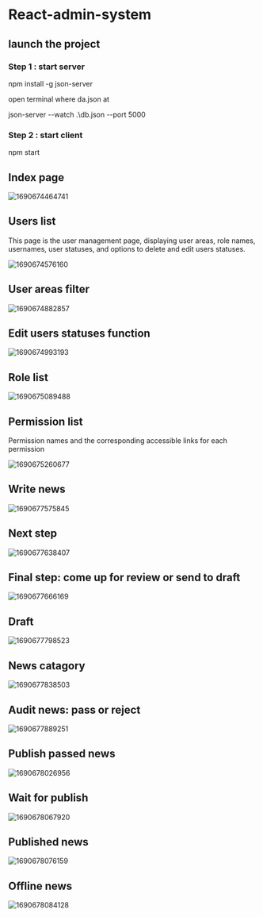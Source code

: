 # React-admin-system
## launch the project
### Step 1 : start server
npm install -g json-server

open terminal where da.json at

json-server --watch .\db.json --port 5000
### Step 2 : start client

npm start

## Index page
![1690674464741](https://github.com/BaichuanL/React-admin-system/assets/107602342/43254377-ddd2-4091-a78f-0235454d282a)

## Users list
This page is the user management page, displaying user areas, role names, usernames, user statuses, and options to delete and edit users statuses.

![1690674576160](https://github.com/BaichuanL/React-admin-system/assets/107602342/76f1d315-0bf1-4674-a2ea-9c12d282147e)

## User areas filter
![1690674882857](https://github.com/BaichuanL/React-admin-system/assets/107602342/7d374bc4-f29c-4ac6-8048-16914540f3bb)

## Edit users statuses function
![1690674993193](https://github.com/BaichuanL/React-admin-system/assets/107602342/678cbae7-fa8b-4050-a6f6-cb5daf289c5c)

## Role list
![1690675089488](https://github.com/BaichuanL/React-admin-system/assets/107602342/7864cac5-89b5-480c-a29b-0777ab7ec013)

## Permission list
Permission names and the corresponding accessible links for each permission

![1690675260677](https://github.com/BaichuanL/React-admin-system/assets/107602342/e2fa0506-b93c-4ad3-ac3b-14e394d65784)

## Write news
![1690677575845](https://github.com/BaichuanL/React-admin-system/assets/107602342/9c9915a8-9243-45d1-b9d6-73a10f782794)

## Next step
![1690677638407](https://github.com/BaichuanL/React-admin-system/assets/107602342/eb3d8beb-971c-46cd-9f69-8dfc1ee17b54)

## Final step: come up for review or send to draft
![1690677666169](https://github.com/BaichuanL/React-admin-system/assets/107602342/c842df57-abe8-4dd2-a316-0d73d2981949)

## Draft
![1690677798523](https://github.com/BaichuanL/React-admin-system/assets/107602342/a17de4e0-5825-44a5-a08a-2e0c662b23d5)

## News catagory
![1690677838503](https://github.com/BaichuanL/React-admin-system/assets/107602342/a2327a73-5ca5-4c1f-b693-af707bc6c454)

## Audit news: pass or reject
![1690677889251](https://github.com/BaichuanL/React-admin-system/assets/107602342/b44c2c84-9ec8-496f-a88e-c5948775c0fd)

## Publish passed news
![1690678026956](https://github.com/BaichuanL/React-admin-system/assets/107602342/e850ae4c-e793-4d14-9813-961e1bd9f580)

## Wait for publish
![1690678067920](https://github.com/BaichuanL/React-admin-system/assets/107602342/6a8817fb-f26f-49cc-8faa-d14391942cbd)

## Published news
![1690678076159](https://github.com/BaichuanL/React-admin-system/assets/107602342/094b5bcd-695a-4e51-9f56-cfd87747c5b6)

## Offline news
![1690678084128](https://github.com/BaichuanL/React-admin-system/assets/107602342/cfd921f8-3502-49af-80ed-c77d4b0adf13)
